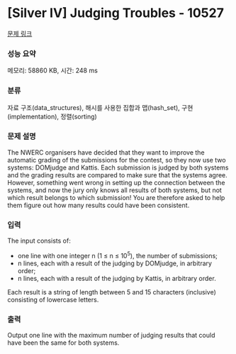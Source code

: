 # [Silver IV] Judging Troubles - 10527 

[문제 링크](https://www.acmicpc.net/problem/10527) 

### 성능 요약

메모리: 58860 KB, 시간: 248 ms

### 분류

자료 구조(data_structures), 해시를 사용한 집합과 맵(hash_set), 구현(implementation), 정렬(sorting)

### 문제 설명

<p>The NWERC organisers have decided that they want to improve the automatic grading of the submissions for the contest, so they now use two systems: DOMjudge and Kattis. Each submission is judged by both systems and the grading results are compared to make sure that the systems agree. However, something went wrong in setting up the connection between the systems, and now the jury only knows all results of both systems, but not which result belongs to which submission! You are therefore asked to help them figure out how many results could have been consistent.</p>

### 입력 

 <p>The input consists of:</p>

<ul>
	<li>one line with one integer n (1 ≤ n ≤ 10<sup>5</sup>), the number of submissions;</li>
	<li>n lines, each with a result of the judging by DOMjudge, in arbitrary order;</li>
	<li>n lines, each with a result of the judging by Kattis, in arbitrary order.</li>
</ul>

<p>Each result is a string of length between 5 and 15 characters (inclusive) consisting of lowercase letters.</p>

### 출력 

 <p>Output one line with the maximum number of judging results that could have been the same for both systems.</p>


